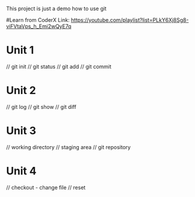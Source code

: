 This project is just a demo how to use git

#Learn from CoderX
Link: https://youtube.com/playlist?list=PLkY6Xj8Sg8-viFVtaVps_h_Emi2wQyE7q


# Unit 1
// git init
// git status
// git add
// git commit

# Unit 2
// git log
// git show
// git diff

# Unit 3
// working directory
// staging area
// git repository

# Unit 4
// checkout - change file
// reset